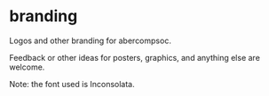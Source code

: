 branding
========

Logos and other branding for abercompsoc.

Feedback or other ideas for posters, graphics, and anything else are welcome.

Note: the font used is Inconsolata. 